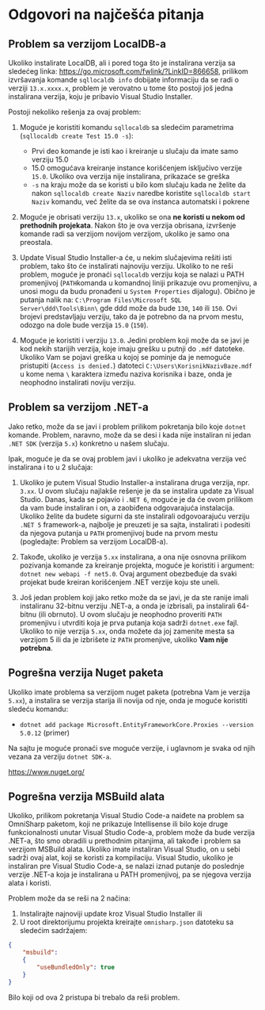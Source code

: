 # Odgovori na najčešća pitanja

## Problem sa verzijom LocalDB-a

Ukoliko instalirate LocalDB, ali i pored toga što je instalirana verzija sa sledećeg linka: https://go.microsoft.com/fwlink/?LinkID=866658, prilikom izvršavanja komande `sqllocaldb info` dobijate informaciju da se radi o verziji `13.x.xxxx.x`, problem je verovatno u tome što postoji još jedna instalirana verzija, koju je pribavio Visual Studio Installer.

Postoji nekoliko rešenja za ovaj problem:

1. Moguće je koristiti komandu `sqllocaldb` sa sledećim parametrima (`sqllocaldb create Test 15.0 -s`):
    - Prvi deo komande je isti kao i kreiranje u slučaju da imate samo verziju 15.0
    - 15.0 omogućava kreiranje instance korišćenjem isključivo verzije `15.0`. Ukoliko ova verzija nije instalirana, prikazaće se greška
    - `-s` na kraju može da se koristi u bilo kom slučaju kada ne želite da nakon `sqllocaldb create Naziv` naredbe koristite `sqllocaldb start Naziv` komandu, već želite da se ova instanca automatski i pokrene

2. Moguće je obrisati verziju `13.x`, ukoliko se ona **ne koristi u nekom od prethodnih projekata**. Nakon što je ova verzija obrisana, izvršenje komande radi sa verzijom novijom verzijom, ukoliko je samo ona preostala.

3. Update Visual Studio Installer-a će, u nekim slučajevima rešiti isti problem, tako što će instalirati najnoviju verziju. Ukoliko to ne reši problem, moguće je pronaći `sqllocaldb` verziju koja se nalazi u PATH promenjivoj (`PATH`komanda u komandnoj liniji prikazuje ovu promenjivu, a unosi mogu da budu pronađeni u `System Properties` dijalogu). Obično je putanja nalik na: `C:\Program Files\Microsoft SQL Server\ddd\Tools\Binn\` gde ddd može da bude `130`, `140` ili `150`. Ovi brojevi predstavljaju verziju, tako da je potrebno da na prvom mestu, odozgo na dole bude verzija `15.0` (`150`).

4. Moguće je koristiti i verziju `13.0`. Jedini problem koji može da se javi je kod nekih starijih verzija, koje imaju grešku u putnji do `.mdf` datoteke. Ukoliko Vam se pojavi greška u kojoj se pominje da je nemoguće pristupiti (`Access is denied.`) datoteci `C:\Users\KorisnikNazivBaze.mdf` u kome nema `\` karaktera između naziva korisnika i baze, onda je neophodno instalirati noviju verziju.

## Problem sa verzijom .NET-a

Jako retko, može da se javi i problem prilikom pokretanja bilo koje `dotnet` komande. Problem, naravno, može da se desi i kada nije instaliran ni jedan `.NET SDK` (verzija `5.x`) konkretno u našem slučaju.

Ipak, moguće je da se ovaj problem javi i ukoliko je adekvatna verzija već instalirana i to u 2 slučaja:

1. Ukoliko je putem Visual Studio Installer-a instalirana druga verzija, npr. `3.xx`. U ovom slučaju najlakše rešenje je da se instalira update za Visual Studio. Danas, kada se pojavio i `.NET 6`, moguće je da će ovom prilikom da vam bude instaliran i on, a zaobiđena odgovarajuća instalacija.
Ukoliko želite da budete sigurni da ste instalirali odgovoarajuću verziju `.NET 5` framework-a, najbolje je preuzeti je sa sajta, instalirati i podesiti da njegova putanja u `PATH` promenjivoj bude na prvom mestu (pogledajte: Problem sa verzijom LocalDB-a).

2. Takođe, ukoliko je verzija `5.xx` instalirana, a ona nije osnovna prilikom pozivanja komande za kreiranje projekta, moguće je koristiti i argument: `dotnet new webapi -f net5.0`. Ovaj argument obezbeđuje da svaki projekat bude kreiran korišćenjem .NET verzije koju ste uneli.

3. Još jedan problem koji jako retko može da se javi, je da ste ranije imali instaliranu 32-bitnu verziju .NET-a, a onda je izbrisali, pa instalirali 64-bitnu (ili obrnuto). U ovom slučaju je neophodno proveriti `PATH` promenjivu i utvrditi koja je prva putanja koja sadrži `dotnet.exe` fajl. Ukoliko to nije verzija `5.xx`, onda možete da joj zamenite mesta sa verzijom 5 ili da je izbrišete iz `PATH` promenjive, ukoliko **Vam nije potrebna**.

## Pogrešna verzija Nuget paketa

Ukoliko imate problema sa verzijom nuget paketa (potrebna Vam je verzija `5.xx`), a instalira se verzija starija ili novija od nje, onda je moguće koristiti sledeću komandu:
- `dotnet add package Microsoft.EntityFrameworkCore.Proxies --version 5.0.12` (primer)

Na sajtu je moguće pronaći sve moguće verzije, i uglavnom je svaka od njih vezana za verziju `dotnet SDK-a`.

https://www.nuget.org/

## Pogrešna verzija MSBuild alata

Ukoliko, prilikom pokretanja Visual Studio Code-a naiđete na problem sa OmniSharp paketom, koji ne prikazuje Intellisense ili bilo koje druge funkcionalnosti unutar Visual Studio Code-a, problem može da bude verzija .NET-a, što smo obradili u prethodnim pitanjima, ali takođe i problem sa verzijom MSBuild alata. Ukoliko imate instaliran Visual Studio, on u sebi sadrži ovaj alat, koji se koristi za kompilaciju. Visual Studio, ukoliko je instaliran pre Visual Studio Code-a, se nalazi iznad putanje do poslednje verzije .NET-a koja je instalirana u PATH promenjivoj, pa se njegova verzija alata i koristi.

Problem može da se reši na 2 načina:

1. Instalirajte najnoviji update kroz Visual Studio Installer ili
2. U root direktorijumu projekta kreirajte `omnisharp.json` datoteku sa sledećim sadržajem:

```json
{
    "msbuild":
    {
        "useBundledOnly": true
    }
}
```

Bilo koji od ova 2 pristupa bi trebalo da reši problem.